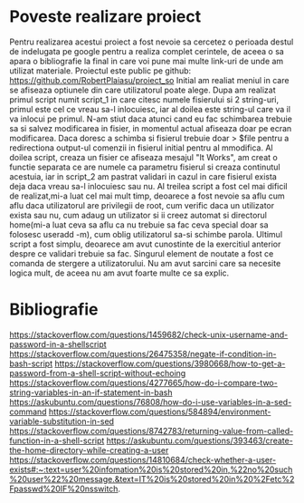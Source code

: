 # Poveste realizare proiect

Pentru realizarea acestui proiect a fost nevoie sa cercetez o perioada destul de indelugata pe google pentru a realiza complet cerintele, de aceea o sa apara o bibliografie la final in care voi pune mai multe link-uri de unde am utilizat materiale.
Proiectul este public pe github: https://github.com/RobertPlaiasu/proiect_so
Initial am realiat meniul in care se afiseaza optiunele din care utilizatorul poate alege.
Dupa am realizat primul script numit script_1 in care citesc numele fisierului si 2 string-uri, primul este cel ce vreau sa-l inlocuiesc, iar al doilea este string-ul care va il va inlocui pe primul. N-am stiut daca atunci cand eu fac schimbarea trebuie sa si salvez modificarea in fisier, in momentul actual afiseaza doar pe ecran modificarea. Daca doresc a schimba si fisierul trebuie doar > $file pentru a redirectiona output-ul comenzii in fisierul initial pentru al mmodifica.
Al doilea script, creaza un fisier ce afiseaza mesajul "It Works",  am creat o functie separata ce are numele ca parametru fisierul si creaza continutul acestuia, iar in script_2 am pastrat validari in cazul in care fisierul exista deja daca vreau sa-l inlocuiesc sau nu.
Al treilea script a fost cel mai dificil de realizat,mi-a luat cel mai mult timp, deoarece a fost nevoie sa aflu cum aflu daca utilizatorul are privilegii de root, cum verific daca un utilizator exista sau nu, cum adaug un utilizator si ii creez automat si directorul home(mi-a luat ceva sa aflu ca nu trebuie sa fac ceva special doar sa folosesc useradd -m), cum oblig utilizatorul sa-si schimbe parola.
Ultimul script a fost simplu, deoarece am avut cunostinte de la exercitiul anterior despre ce validari trebuie sa fac. Singurul element de noutate a fost ce comanda de stergere a utilizatorului.
Nu am avut sarcini care sa necesite logica mult, de aceea nu am avut foarte multe ce sa explic.

# Bibliografie

https://stackoverflow.com/questions/1459682/check-unix-username-and-password-in-a-shellscript
https://stackoverflow.com/questions/26475358/negate-if-condition-in-bash-script
https://stackoverflow.com/questions/3980668/how-to-get-a-password-from-a-shell-script-without-echoing
https://stackoverflow.com/questions/4277665/how-do-i-compare-two-string-variables-in-an-if-statement-in-bash
https://askubuntu.com/questions/76808/how-do-i-use-variables-in-a-sed-command
https://stackoverflow.com/questions/584894/environment-variable-substitution-in-sed
https://stackoverflow.com/questions/8742783/returning-value-from-called-function-in-a-shell-script
https://askubuntu.com/questions/393463/create-the-home-directory-while-creating-a-user
https://stackoverflow.com/questions/14810684/check-whether-a-user-exists#:~:text=user%20infomation%20is%20stored%20in,%22no%20such%20user%22%20message.&text=IT%20is%20stored%20in%20%2Fetc%2Fpasswd%20IF%20nsswitch.